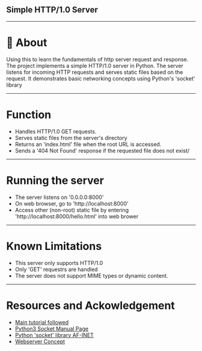 ## Simple HTTP/1.0 Server

---

# 👾 About
Using this to learn the fundamentals of http server request and response. The project implements a simple HTTP/1.0 server in Python. The server listens for incoming HTTP requests and serves static files based on the request. It demonstrates basic networking concepts using Python's 'socket' library

---

# Function
- Handles HTTP/1.0 GET requests.
- Serves static files from the server's directory
- Returns an 'index.html' file when the root URL is accessed.
- Sends a '404 Not Found' response if the requested file does not exist/

---

# Running the server
- The server listens on '0.0.0.0:8000'
- On web browser, go to 'http://localhost:8000'
- Access other (non-root) static file by entering 'http://localhost:8000/hello.html' into web brower

---

# Known Limitations
- This server only supports HTTP/1.0
- Only 'GET' requestrs are handled
- The server does not support MIME types or dynamic content.

---

# Resources and Ackowledgement
- [Main tutorial followed](https://www.codementor.io/@joaojonesventura/building-a-basic-http-server-from-scratch-in-python-1cedkg0842)
- [Python3 Socket Manual Page](https://docs.python.org/3/library/socket.html)
- [Python 'socket' library AF-INET](https://stackoverflow.com/questions/1593946/what-is-af-inet-and-why-do-i-need-it)
- [Webserver Concept](https://youtu.be/9J1nJOivdyw?si=0zGxg84g6Te5vzPc)
